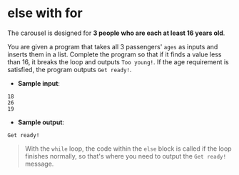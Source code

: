# else with for

The carousel is designed for **3 people who are each at least 16 years old**.

You are given a program that takes all 3 passengers' `ages` as inputs and inserts them in a list. Complete the program so that if it finds a value less than 16, it breaks the loop and outputs `Too young!`. If the age requirement is satisfied, the program outputs `Get ready!`.

- **Sample input**:  
```
18
26
19
```

- **Sample output**:  
```
Get ready!
```

>With the `while` loop, the code within the `else` block is called if the loop finishes normally, so that's where you need to output the `Get ready!` message.